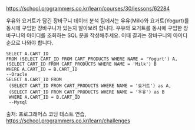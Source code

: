https://school.programmers.co.kr/learn/courses/30/lessons/62284

우유와 요거트가 담긴 장바구니
데이터 분석 팀에서는 우유(Milk)와 요거트(Yogurt)를 동시에 구입한 장바구니가 있는지 알아보려 합니다. 
우유와 요거트를 동시에 구입한 장바구니의 아이디를 조회하는 SQL 문을 작성해주세요. 이때 결과는 장바구니의 아이디 순으로 나와야 합니다.

```
SELECT A.CART_ID 
FROM (SELECT CART_ID FROM CART_PRODUCTS WHERE NAME = 'Yogurt') A, (SELECT CART_ID FROM CART_PRODUCTS WHERE NAME = 'Milk') B
WHERE A.CART_ID = B.CART_ID
--Oracle
SELECT A.CART_ID FROM 
 (SELECT CART_ID FROM CART_PRODUCTS WHERE NAME = '요거트') as A, 
 (SELECT CART_ID FROM CART_PRODUCTS WHERE NAME = '우유') as B
 WHERE A.CART_ID = B.CART_ID
 --Mysql
```

출처: 프로그래머스 코딩 테스트 연습, https://school.programmers.co.kr/learn/challenges
